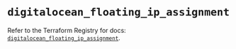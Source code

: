# `digitalocean_floating_ip_assignment`

Refer to the Terraform Registry for docs: [`digitalocean_floating_ip_assignment`](https://registry.terraform.io/providers/digitalocean/digitalocean/2.45.0/docs/resources/floating_ip_assignment).
